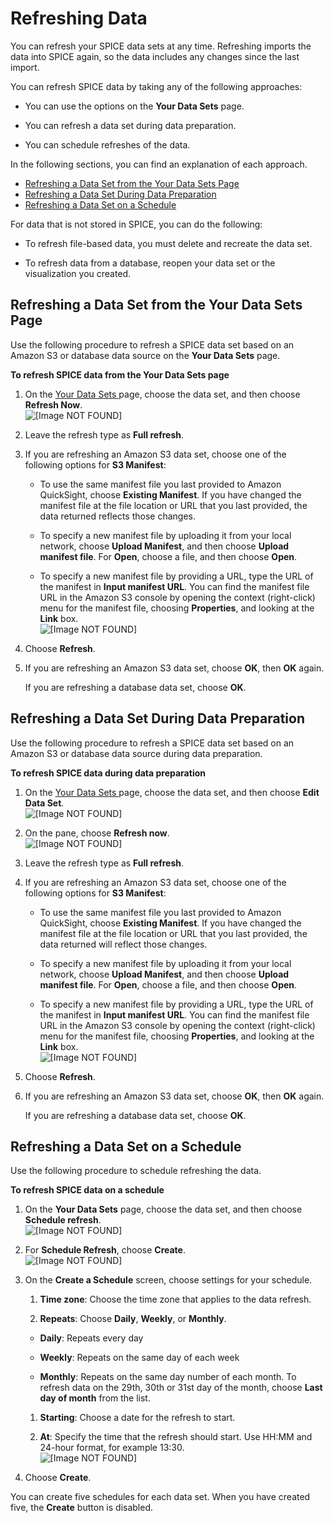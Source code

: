 # Refreshing Data<a name="refreshing-imported-data"></a>

You can refresh your SPICE data sets at any time\. Refreshing imports the data into SPICE again, so the data includes any changes since the last import\. 

You can refresh SPICE data by taking any of the following approaches: 

+ You can use the options on the **Your Data Sets** page\. 

+ You can refresh a data set during data preparation\.

+ You can schedule refreshes of the data\.

 In the following sections, you can find an explanation of each approach\. 


+ [Refreshing a Data Set from the Your Data Sets Page](#refresh-spice-data)
+ [Refreshing a Data Set During Data Preparation](#refresh-spice-data-prep)
+ [Refreshing a Data Set on a Schedule](#schedule-data-refresh)

For data that is not stored in SPICE, you can do the following:

+  To refresh file\-based data, you must delete and recreate the data set\. 

+  To refresh data from a database, reopen your data set or the visualization you created\. 

## Refreshing a Data Set from the Your Data Sets Page<a name="refresh-spice-data"></a>

Use the following procedure to refresh a SPICE data set based on an Amazon S3 or database data source on the **Your Data Sets** page\.

**To refresh SPICE data from the Your Data Sets page**

1. On the [ Your Data Sets ](https://quicksight.aws.amazon.com/sn/data-sets?#) page, choose the data set, and then choose **Refresh Now**\.   
![\[Image NOT FOUND\]](http://docs.aws.amazon.com/quicksight/latest/user/images/refresh-now.png)

1. Leave the refresh type as **Full refresh**\.

1. If you are refreshing an Amazon S3 data set, choose one of the following options for **S3 Manifest**:

   + To use the same manifest file you last provided to Amazon QuickSight, choose **Existing Manifest**\. If you have changed the manifest file at the file location or URL that you last provided, the data returned reflects those changes\. 

   + To specify a new manifest file by uploading it from your local network, choose **Upload Manifest**, and then choose **Upload manifest file**\. For **Open**, choose a file, and then choose **Open**\.

   + To specify a new manifest file by providing a URL, type the URL of the manifest in **Input manifest URL**\. You can find the manifest file URL in the Amazon S3 console by opening the context \(right\-click\) menu for the manifest file, choosing **Properties**, and looking at the **Link** box\.  
![\[Image NOT FOUND\]](http://docs.aws.amazon.com/quicksight/latest/user/images/s3-refresh.png)

1. Choose **Refresh**\.

1. If you are refreshing an Amazon S3 data set, choose **OK**, then **OK** again\.

   If you are refreshing a database data set, choose **OK**\.

## Refreshing a Data Set During Data Preparation<a name="refresh-spice-data-prep"></a>

Use the following procedure to refresh a SPICE data set based on an Amazon S3 or database data source during data preparation\.

**To refresh SPICE data during data preparation**

1. On the [ Your Data Sets ](https://quicksight.aws.amazon.com/sn/data-sets?#) page, choose the data set, and then choose **Edit Data Set**\.  
![\[Image NOT FOUND\]](http://docs.aws.amazon.com/quicksight/latest/user/images/edit-data-set2.png)

1. On the pane, choose **Refresh now**\.  
![\[Image NOT FOUND\]](http://docs.aws.amazon.com/quicksight/latest/user/images/data-prep-refresh.png)

1. Leave the refresh type as **Full refresh**\.

1. If you are refreshing an Amazon S3 data set, choose one of the following options for **S3 Manifest**:

   + To use the same manifest file you last provided to Amazon QuickSight, choose **Existing Manifest**\. If you have changed the manifest file at the file location or URL that you last provided, the data returned will reflect those changes\.

   + To specify a new manifest file by uploading it from your local network, choose **Upload Manifest**, and then choose **Upload manifest file**\. For **Open**, choose a file, and then choose **Open**\.

   + To specify a new manifest file by providing a URL, type the URL of the manifest in **Input manifest URL**\. You can find the manifest file URL in the Amazon S3 console by opening the context \(right\-click\) menu for the manifest file, choosing **Properties**, and looking at the **Link** box\.  
![\[Image NOT FOUND\]](http://docs.aws.amazon.com/quicksight/latest/user/images/s3-refresh.png)

1. Choose **Refresh**\.

1. If you are refreshing an Amazon S3 data set, choose **OK**, then **OK** again\.

   If you are refreshing a database data set, choose **OK**\.

## Refreshing a Data Set on a Schedule<a name="schedule-data-refresh"></a>

Use the following procedure to schedule refreshing the data\.

**To refresh SPICE data on a schedule**

1. On the **Your Data Sets** page, choose the data set, and then choose **Schedule refresh**\.  
![\[Image NOT FOUND\]](http://docs.aws.amazon.com/quicksight/latest/user/images/SchRefresh_ChooseScheduleRefresh.png)

1. For **Schedule Refresh**, choose **Create**\.  
![\[Image NOT FOUND\]](http://docs.aws.amazon.com/quicksight/latest/user/images/SchRefresh_ChooseCreate.png)

1. On the **Create a Schedule** screen, choose settings for your schedule\. 

   1. **Time zone**: Choose the time zone that applies to the data refresh\.

   1.  **Repeats**: Choose **Daily**, **Weekly**, or **Monthly**\. 

      + **Daily**: Repeats every day

      + **Weekly**: Repeats on the same day of each week

      + **Monthly**: Repeats on the same day number of each month\. To refresh data on the 29th, 30th or 31st day of the month, choose **Last day of month** from the list\. 

   1. **Starting**: Choose a date for the refresh to start\.

   1. **At**: Specify the time that the refresh should start\. Use HH:MM and 24\-hour format, for example 13:30\.  
![\[Image NOT FOUND\]](http://docs.aws.amazon.com/quicksight/latest/user/images/SchRefresh_CreateSchedule_day_week_mo.png)

1.  Choose **Create**\. 

You can create five schedules for each data set\. When you have created five, the **Create** button is disabled\. 